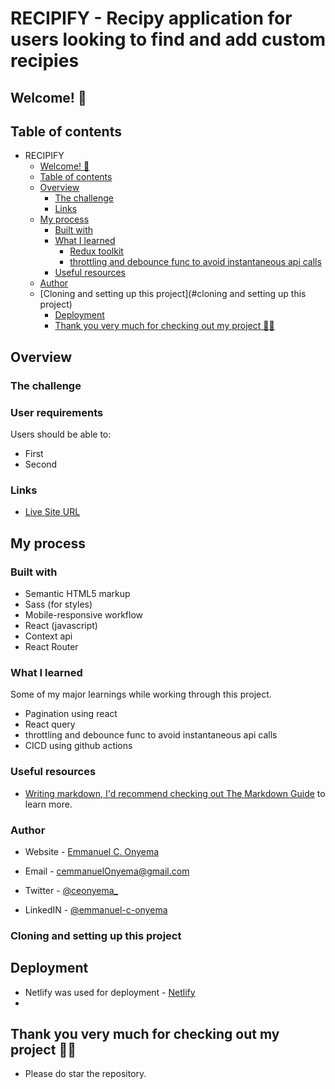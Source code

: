# RECIPIFY - Recipy application for users looking to find and add custom recipies

## Welcome! 👋

## Table of contents

- RECIPIFY
     - [Welcome! 👋](#welcome-)
     - [Table of contents](#table-of-contents)
     - [Overview](#overview)
          - [The challenge](#the-challenge)
          - [Links](#links)
     - [My process](#my-process)
          - [Built with](#built-with)
          - [What I learned](#what-i-learned)
               - [Redux toolkit](#redux-toolkit)
               - [throttling and debounce func to avoid instantaneous api calls](#throttling-and-debounce-func-to-avoid-instantaneous-api-calls)
          - [Useful resources](#useful-resources)
     - [Author](#author)
     - [Cloning and setting up this project](#cloning and setting up this project)
          - [Deployment](#deployment)
          - [Thank you very much for checking out my project 🙌🙌](#thank-you-very-much-for-checking-out-my-project-)

## Overview

### The challenge

### User requirements

Users should be able to:

- First
- Second

### Links

- [Live Site URL](https://obodos.netlify.app/)

## My process

### Built with

- Semantic HTML5 markup
- Sass (for styles)
- Mobile-responsive workflow
- React (javascript)
- Context api
- React Router

### What I learned

Some of my major learnings while working through this project.

- Pagination using react
- React query
- throttling and debounce func to avoid instantaneous api calls
- CICD using github actions

### Useful resources

- [Writing markdown, I'd recommend checking out The Markdown Guide](https://www.markdownguide.org/) to learn more.
        <!-- - [Example resource 1](https://www.example.com) - This helped me for XYZ reason. I really liked this pattern and will use it going forward.- [Example resource 2](https://www.example.com) - This is an amazing article which helped me finally understand XYZ. I'd recommend it to anyone still learning this concept. -->

### Author

- Website - [Emmanuel C. Onyema](https://ceo-ox.vercel.app)

- Email - [cemmanuelOnyema@gmail.com](mailto:cemmanuelonyema@gmail.com)
- Twitter - [@ceonyema\_](https://www.twitter.com/ceonyema_)
- LinkedIN - [@emmanuel-c-onyema](https://www.linkedin.com/in/emmanuel-c-onyema/)

<!-- ## Acknowledgments

This is where you can give a hat tip to anyone who helped you out on this project. Perhaps you worked in a team or got some inspiration from someone else's solution. This is the perfect place to give them some credit. -->

### Cloning and setting up this project

<!-- Feel free to use any workflow that you feel comfortable with. Below is a suggested process, but do not feel like you need to follow these steps:

1. Initialize your project as a public repository on [GitHub](https://github.com/). Creating a repo will make it easier to share your code with the community if you need help. If you're not sure how to do this, [have a read-through of this Try Git resource](https://try.github.io/).
2. Configure your repository to publish your code to a web address. This will also be useful if you need some help during a challenge as you can share the URL for your project with your repo URL. There are a number of ways to do this, and we provide some recommendations below.
3. Look through the designs to start planning out how you'll tackle the project. This step is crucial to help you think ahead for CSS classes to create reusable styles.
4. Before adding any styles, structure your content with HTML. Writing your HTML first can help focus your attention on creating well-structured content.
5. Write out the base styles for your project, including general content styles, such as `font-family` and `font-size`.
6. Start adding styles to the top of the page and work down. Only move on to the next section once you're happy you've completed the area you're working on. -->

## Deployment

- Netlify was used for deployment - [Netlify](https://www.netlify.com/)
-

## Thank you very much for checking out my project 🙌🙌

- Please do star the repository.
